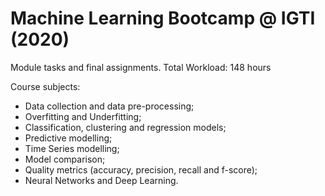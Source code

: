 # Machine Learning Bootcamp @ IGTI (2020)
Module tasks and final assignments.
Total Workload: 148 hours


Course subjects:
- Data collection and data pre-processing;
- Overfitting and Underfitting;
- Classification, clustering and regression models;
- Predictive modelling; 
- Time Series modelling;
- Model comparison;
- Quality metrics (accuracy, precision, recall and f-score); 
- Neural Networks and Deep Learning.
